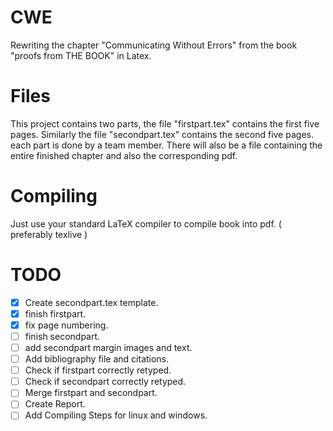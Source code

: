 # CWE
Rewriting the chapter "Communicating Without Errors" from the book "proofs from THE BOOK" in Latex.

# Files
This project contains two parts, the file "firstpart.tex" contains the first five pages. Similarly the file "secondpart.tex" contains the second five pages.
each part is done by a team member.
There will also be a file containing the entire finished chapter and also the corresponding pdf.

# Compiling
Just use your standard LaTeX compiler to compile book into pdf. ( preferably texlive )

# TODO

- [x] Create secondpart.tex template.
- [x] finish firstpart.
- [x] fix page numbering.
- [ ] finish secondpart.
- [ ] add secondpart margin images and text.
- [ ] Add bibliography file and citations.
- [ ] Check if firstpart correctly retyped.
- [ ] Check if secondpart correctly retyped.
- [ ] Merge firstpart and secondpart.
- [ ] Create Report.
- [ ] Add Compiling Steps for linux and windows.
